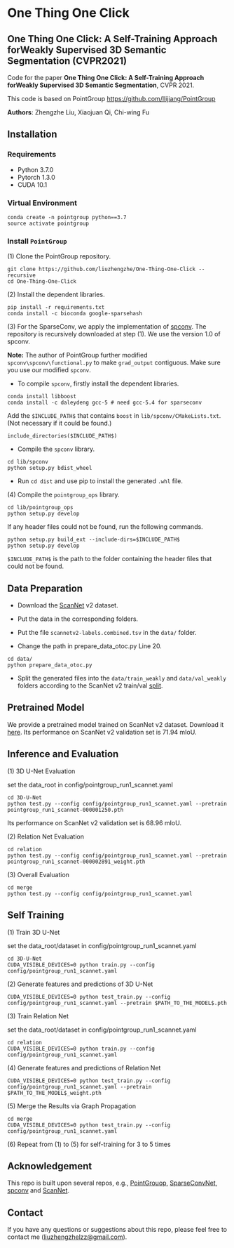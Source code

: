 # One Thing One Click
## One Thing One Click: A Self-Training Approach forWeakly Supervised 3D Semantic Segmentation (CVPR2021)

Code for the paper **One Thing One Click: A Self-Training Approach forWeakly Supervised 3D Semantic Segmentation**, CVPR 2021.

This code is based on PointGroup https://github.com/llijiang/PointGroup 

**Authors**: Zhengzhe Liu, Xiaojuan Qi, Chi-wing Fu

## Installation

### Requirements
* Python 3.7.0
* Pytorch 1.3.0
* CUDA 10.1

### Virtual Environment
```
conda create -n pointgroup python==3.7
source activate pointgroup
```

### Install `PointGroup`

(1) Clone the PointGroup repository.
```
git clone https://github.com/liuzhengzhe/One-Thing-One-Click --recursive 
cd One-Thing-One-Click
```

(2) Install the dependent libraries.
```
pip install -r requirements.txt
conda install -c bioconda google-sparsehash 
```

(3) For the SparseConv, we apply the implementation of [spconv](https://github.com/traveller59/spconv). The repository is recursively downloaded at step (1). We use the version 1.0 of spconv. 

**Note:** The author of PointGroup further modified `spconv\spconv\functional.py` to make `grad_output` contiguous. Make sure you use our modified `spconv`.

* To compile `spconv`, firstly install the dependent libraries. 
```
conda install libboost
conda install -c daleydeng gcc-5 # need gcc-5.4 for sparseconv
```
Add the `$INCLUDE_PATH$` that contains `boost` in `lib/spconv/CMakeLists.txt`. (Not necessary if it could be found.)
```
include_directories($INCLUDE_PATH$)
```

* Compile the `spconv` library.
```
cd lib/spconv
python setup.py bdist_wheel
```

* Run `cd dist` and use pip to install the generated `.whl` file.



(4) Compile the `pointgroup_ops` library.
```
cd lib/pointgroup_ops
python setup.py develop
```
If any header files could not be found, run the following commands. 
```
python setup.py build_ext --include-dirs=$INCLUDE_PATH$
python setup.py develop
```
`$INCLUDE_PATH$` is the path to the folder containing the header files that could not be found.


## Data Preparation

* Download the [ScanNet](http://www.scan-net.org/) v2 dataset.

* Put the data in the corresponding folders. 

* Put the file `scannetv2-labels.combined.tsv` in the `data/` folder.

* Change the path in prepare_data_otoc.py Line 20. 

```
cd data/
python prepare_data_otoc.py 
```

* Split the generated files into the `data/train_weakly` and `data/val_weakly` folders according to the ScanNet v2 train/val [split](https://github.com/ScanNet/ScanNet/tree/master/Tasks/Benchmark). 


## Pretrained Model
We provide a pretrained model trained on ScanNet v2 dataset. Download it [here](https://drive.google.com/drive/folders/1zqd-V-w1eQ5tpy3Gz6fxbYMaCPDx5nx1?usp=sharing). Its performance on ScanNet v2 validation set is 71.94 mIoU.



## Inference and Evaluation

(1) 3D U-Net Evaluation 

set the data_root in config/pointgroup_run1_scannet.yaml

```
cd 3D-U-Net
python test.py --config config/pointgroup_run1_scannet.yaml --pretrain pointgroup_run1_scannet-000001250.pth
```
Its performance on ScanNet v2 validation set is 68.96 mIoU.

(2) Relation Net Evaluation 

```
cd relation
python test.py --config config/pointgroup_run1_scannet.yaml --pretrain pointgroup_run1_scannet-000002891_weight.pth
```

(3) Overall Evaluation

```
cd merge
python test.py --config config/pointgroup_run1_scannet.yaml
```


## Self Training

(1) Train 3D U-Net

set the data_root/dataset in config/pointgroup_run1_scannet.yaml

```
cd 3D-U-Net
CUDA_VISIBLE_DEVICES=0 python train.py --config config/pointgroup_run1_scannet.yaml 
```

(2) Generate features and predictions of 3D U-Net

```
CUDA_VISIBLE_DEVICES=0 python test_train.py --config config/pointgroup_run1_scannet.yaml --pretrain $PATH_TO_THE_MODEL$.pth
```

(3) Train Relation Net

set the data_root/dataset in config/pointgroup_run1_scannet.yaml

```
cd relation
CUDA_VISIBLE_DEVICES=0 python train.py --config config/pointgroup_run1_scannet.yaml 
```

(4) Generate features and predictions of Relation Net

```
CUDA_VISIBLE_DEVICES=0 python test_train.py --config config/pointgroup_run1_scannet.yaml --pretrain $PATH_TO_THE_MODEL$_weight.pth
```

(5) Merge the Results via Graph Propagation

```
cd merge
CUDA_VISIBLE_DEVICES=0 python test_train.py --config config/pointgroup_run1_scannet.yaml
```

(6) Repeat from (1) to (5) for self-training for 3 to 5 times


## Acknowledgement
This repo is built upon several repos, e.g., [PointGrouop](https://github.com/Jia-Research-Lab/PointGroup), [SparseConvNet](https://github.com/facebookresearch/SparseConvNet), [spconv](https://github.com/traveller59/spconv) and [ScanNet](https://github.com/ScanNet/ScanNet). 

## Contact
If you have any questions or suggestions about this repo, please feel free to contact me (liuzhengzhelzz@gmail.com).

